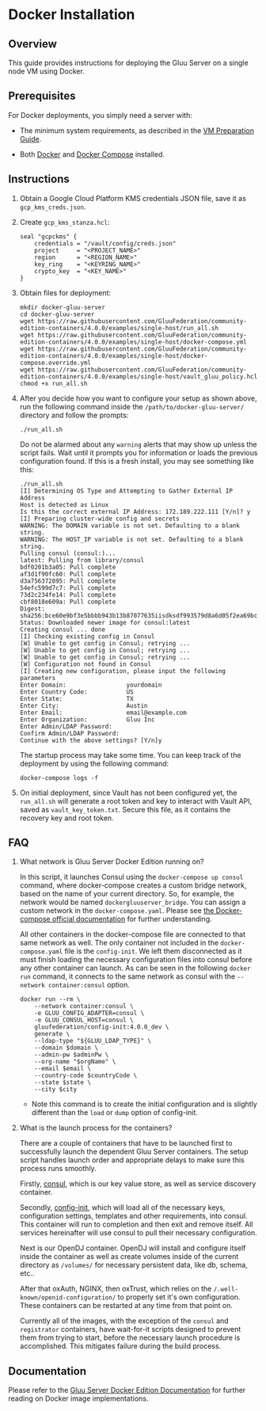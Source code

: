 # Docker Installation

## Overview
This guide provides instructions for deploying the Gluu Server on a single node VM using Docker.

## Prerequisites

For Docker deployments, you simply need a server with: 

- The minimum system requirements, as described in the [VM Preparation Guide](../installation-guide/index.md#system-requirements). 

- Both [Docker](https://docs.docker.com/install/linux/docker-ce/ubuntu/#install-using-the-convenience-script) and [Docker Compose](https://docs.docker.com/compose/install/#install-compose) installed. 

## Instructions

1. Obtain a Google Cloud Platform KMS credentials JSON file, save it as `gcp_kms_creds.json`.

1. Create `gcp_kms_stanza.hcl`:
   
    ```
    seal "gcpckms" {
        credentials = "/vault/config/creds.json"
        project     = "<PROJECT_NAME>"
        region      = "<REGION_NAME>"
        key_ring    = "<KEYRING_NAME>"
        crypto_key  = "<KEY_NAME>"
    }
    ```
    
1. Obtain files for deployment:

    ```
    mkdir docker-gluu-server
    cd docker-gluu-server
    wget https://raw.githubusercontent.com/GluuFederation/community-edition-containers/4.0.0/examples/single-host/run_all.sh
    wget https://raw.githubusercontent.com/GluuFederation/community-edition-containers/4.0.0/examples/single-host/docker-compose.yml
    wget https://raw.githubusercontent.com/GluuFederation/community-edition-containers/4.0.0/examples/single-host/docker-compose.override.yml
    wget https://raw.githubusercontent.com/GluuFederation/community-edition-containers/4.0.0/examples/single-host/vault_gluu_policy.hcl
    chmod +x run_all.sh
    ```
    
1. After you decide how you want to configure your setup as shown above, run the following command inside the `/path/to/docker-gluu-server/` directory and follow the prompts:

    ```
    ./run_all.sh
    ```
    
    Do not be alarmed about any `warning` alerts that may show up unless the script fails. Wait until it prompts you for information or loads the previous configuration found. If this is a fresh install, you may see something like this:
  
    ```
    ./run_all.sh
    [I] Determining OS Type and Attempting to Gather External IP Address
    Host is detected as Linux
    Is this the correct external IP Address: 172.189.222.111 [Y/n]? y
    [I] Preparing cluster-wide config and secrets
    WARNING: The DOMAIN variable is not set. Defaulting to a blank string.
    WARNING: The HOST_IP variable is not set. Defaulting to a blank string.
    Pulling consul (consul:)...
    latest: Pulling from library/consul
    bdf0201b3a05: Pull complete
    af3d1f90fc60: Pull complete
    d3a756372895: Pull complete
    54efc599d7c7: Pull complete
    73d2c234fe14: Pull complete
    cbf8018e609a: Pull complete
    Digest: sha256:bce60e9bf3e5bbbb943b13b87077635iisdksdf993579d8a6d05f2ea69bccd
    Status: Downloaded newer image for consul:latest
    Creating consul ... done
    [I] Checking existing config in Consul
    [W] Unable to get config in Consul; retrying ...
    [W] Unable to get config in Consul; retrying ...
    [W] Unable to get config in Consul; retrying ...
    [W] Configuration not found in Consul
    [I] Creating new configuration, please input the following parameters
    Enter Domain:                 yourdomain
    Enter Country Code:           US
    Enter State:                  TX
    Enter City:                   Austin
    Enter Email:                  email@example.com
    Enter Organization:           Gluu Inc
    Enter Admin/LDAP Password:
    Confirm Admin/LDAP Password:
    Continue with the above settings? [Y/n]y
    ```

    The startup process may take some time. You can keep track of the deployment by using the following command:

    ```
    docker-compose logs -f
    ```
    
1. On initial deployment, since Vault has not been configured yet, the `run_all.sh` will generate a root token and key to interact with Vault API, saved as `vault_key_token.txt`. Secure this file, as it contains the recovery key and root token.

## FAQ

1. What network is Gluu Server Docker Edition running on?

    In this script, it launches Consul using the `docker-compose up consul` command, where docker-compose creates a custom bridge network, based on the name of your current directory. So, for example, the network would be named `dockergluuserver_bridge`. You can assign a custom network in the `docker-compose.yaml`. Please see [the Docker-compose official documentation](https://docs.docker.com/compose/networking/#specify-custom-networks) for further understanding.

    All other containers in the docker-compose file are connected to that same network as well. The only container not included in the `docker-compose.yaml` file is the `config-init`. We left them disconnected as it must finish loading the necessary configuration files into consul before any other container can launch. As can be seen in the following `docker run` command, it connects to the same network as consul with the `--network container:consul` option.

    ```
    docker run --rm \
        --network container:consul \
        -e GLUU_CONFIG_ADAPTER=consul \
        -e GLUU_CONSUL_HOST=consul \
        gluufederation/config-init:4.0.0_dev \
        generate \
        --ldap-type "${GLUU_LDAP_TYPE}" \
        --domain $domain \
        --admin-pw $adminPw \
        --org-name "$orgName" \
        --email $email \
        --country-code $countryCode \
        --state $state \
        --city $city
    ```        
            
    - Note this command is to create the initial configuration and is slightly different than the `load` or `dump` option of config-init.

1. What is the launch process for the containers?

    There are a couple of containers that have to be launched first to successfully launch the dependent Gluu Server containers. The setup script handles launch order and appropriate delays to make sure this process runs smoothly.

    Firstly, [consul](https://www.consul.io/), which is our key value store, as well as service discovery container.

    Secondly, [config-init](https://github.com/GluuFederation/docker-config-init/tree/4.0.0), which will load all of the necessary keys, configuration settings, templates and other requirements, into consul. This container will run to completion and then exit and remove itself. All services hereinafter will use consul to pull their necessary configuration.

    Next is our OpenDJ container. OpenDJ will install and configure itself inside the container as well as create volumes inside of the current directory as `/volumes/` for necessary persistent data, like db, schema, etc..

    After that oxAuth, NGINX, then oxTrust, which relies on the `/.well-known/openid-configuration/` to properly set it's own configuration. These containers can be restarted at any time from that point on.

    Currently all of the images, with the exception of the `consul` and `registrator` containers, have wait-for-it scripts designed to prevent them from trying to start, before the necessary launch procedure is accomplished. This mitigates failure during the build process.

## Documentation

Please refer to the [Gluu Server Docker Edition Documentation](https://gluu.org/docs/de/4.0.0) for further reading on Docker image implementations.
